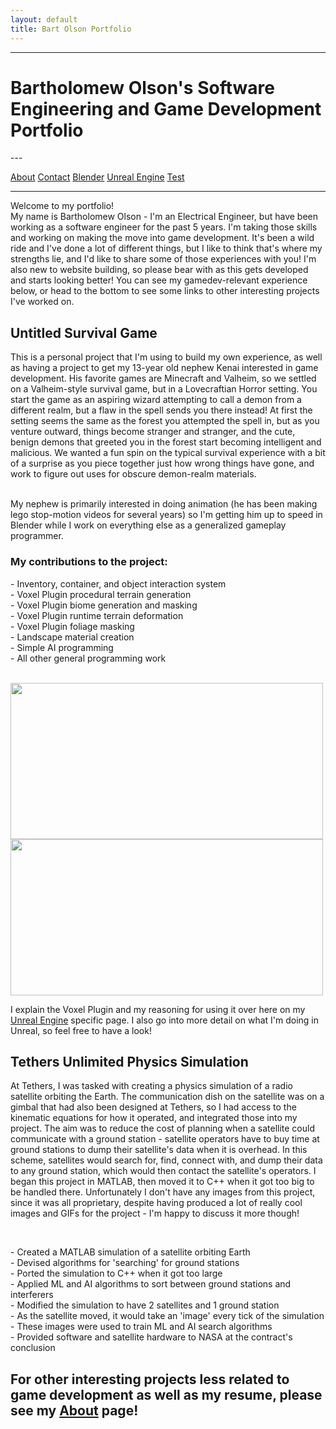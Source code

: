 ```yaml
---
layout: default
title: Bart Olson Portfolio
---
```


---
<h1>Bartholomew Olson's Software Engineering and Game Development Portfolio  </h1>  
---

<a href="https://bart-olson.github.io/Portfolio/about/">About</a>
<a href="https://bart-olson.github.io/Portfolio/contact/">Contact</a>
<a href="https://bart-olson.github.io/Portfolio/blender/">Blender</a>
<a href="https://bart-olson.github.io/Portfolio/unreal/">Unreal Engine</a>
<a href="https://bart-olson.github.io/Portfolio/test">Test</a><br>

<hr>

<p>Welcome to my portfolio! <br> My name is Bartholomew Olson - I'm an Electrical Engineer, but have been working as a software engineer for the past 5 years. I'm taking those skills and working on making the move into game development. It's been a wild ride and I've done a lot of different things, but I like to think that's where my strengths lie, and I'd like to share some of those experiences with you! I'm also new to website building, so please bear with as this gets developed and starts looking better!  You can see my gamedev-relevant experience below, or head to the bottom to see some links to other interesting projects I've worked on.  </p>

<h2>Untitled Survival Game  </h2>
<p>This is a personal project that I'm using to build my own experience, as well as having a project to get my 13-year old nephew Kenai interested in game development. His favorite games are Minecraft and Valheim, so we settled on a Valheim-style survival game, but in a Lovecraftian Horror setting. You start the game as an aspiring wizard attempting to call a demon from a different realm, but a flaw in the spell sends you there instead! At first the setting seems the same as the forest you attempted the spell in, but as you venture outward, things become stranger and stranger, and the cute, benign demons that greeted you in the forest start becoming intelligent and malicious. We wanted a fun spin on the typical survival experience with a bit of a surprise as you piece together just how wrong things have gone, and work to figure out uses for obscure demon-realm materials.<br><br>

My nephew is primarily interested in doing animation (he has been making lego stop-motion videos for several years) so I'm getting him up to speed in Blender while I work on everything else as a generalized gameplay programmer.  <br>

<h3>My contributions to the project:</h3>
<p>
    - Inventory, container, and object interaction system<br>
    - Voxel Plugin procedural terrain generation<br>
    - Voxel Plugin biome generation and masking<br>
    - Voxel Plugin runtime terrain deformation<br>
    - Voxel Plugin foliage masking<br>
    - Landscape material creation<br>
    - Simple AI programming<br>
    - All other general programming work<br><br>
</p>

<i><img src='https://bart-olson.github.io/Portfolio/assets/foliage_masking.png' width ='500' height='250'></i><br>
<i><img src='https://bart-olson.github.io/Portfolio/assets/runtime_deformation.png' width ='500' height='250'></i>

<p>I explain the Voxel Plugin and my reasoning for using it over here on my <a href="https://bart-olson.github.io/Portfolio/unreal/">Unreal Engine</a> specific page.  I also go into more detail on what I'm doing in Unreal, so feel free to have a look! </p>


<h2>Tethers Unlimited Physics Simulation  </h2>
<p>At Tethers, I was tasked with creating a physics simulation of a radio satellite orbiting the Earth. The communication dish on the satellite was on a gimbal that had also been designed at Tethers, so I had access to the kinematic equations for how it operated, and integrated those into my project. The aim was to reduce the cost of planning when a satellite could communicate with a ground station - satellite operators have to buy time at ground stations to dump their satellite's data when it is overhead. In this scheme, satellites would search for, find, connect with, and dump their data to any ground station, which would then contact the satellite's operators. I began this project in MATLAB, then moved it to C++ when it got too big to be handled there. Unfortunately I don't have any images from this project, since it was all proprietary, despite having produced a lot of really cool images and GIFs for the project - I'm happy to discuss it more though!</p><br>

<p>
    - Created a MATLAB simulation of a satellite orbiting Earth<br>
    - Devised algorithms for 'searching' for ground stations<br>
    - Ported the simulation to C++ when it got too large<br>
    - Applied ML and AI algorithms to sort between ground stations and interferers<br>
    - Modified the simulation to have 2 satellites and 1 ground station<br>
    - As the satellite moved, it would take an 'image' every tick of the simulation<br>
    - These images were used to train ML and AI search algorithms<br>
    - Provided software and satellite hardware to NASA at the contract's conclusion<br>
</p>

<h2>For other interesting projects less related to game development as well as my resume, please see my <a href="https://bart-olson.github.io/Portfolio/about/">About</a> page!  </h2>

